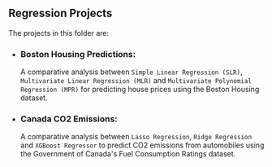 ## __Regression Projects__

The projects in this folder are:
- ### __Boston Housing Predictions__:

  A comparative analysis between `Simple Linear Regression (SLR)`, `Multivariate Linear Regression (MLR)` and `Multivariate Polynomial Regression (MPR)` for predicting house prices using the Boston Housing dataset.

- ### __Canada CO2 Emissions__:

  A comparative analysis between `Lasso Regression`, `Ridge Regression` and `XGBoost Regressor` to predict CO2 emissions from automobiles using the Government of Canada's Fuel Consumption Ratings dataset.
